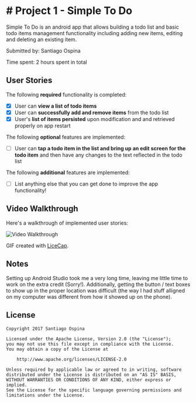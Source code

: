 # # Project 1 - Simple To Do

Simple To Do is an android app that allows building a todo list and basic todo items management functionality including adding new items, editing and deleting an existing item.

Submitted by: Santiago Ospina

Time spent: 2 hours spent in total

## User Stories

The following **required** functionality is completed:

* [X] User can **view a list of todo items**
* [X] User can **successfully add and remove items** from the todo list
* [X] User's **list of items persisted** upon modification and and retrieved properly on app restart

The following **optional** features are implemented:

* [ ] User can **tap a todo item in the list and bring up an edit screen for the todo item** and then have any changes to the text reflected in the todo list

The following **additional** features are implemented:

* [ ] List anything else that you can get done to improve the app functionality!

## Video Walkthrough

Here's a walkthrough of implemented user stories:

<img src='http://imgur.com/AvAmXUV' title='Video Walkthrough' width='' alt='Video Walkthrough' />

GIF created with [LiceCap](http://www.cockos.com/licecap/).

## Notes

Setting up Android Studio took me a very long time, leaving me little time to work on the extra credit (Sorry!). Additionally, getting the button / text boxes to show up in the proper location was difficult (the way I had stuff alligned on my computer was different from how it showed up on the phone).

## License

    Copyright 2017 Santiago Ospina

    Licensed under the Apache License, Version 2.0 (the "License");
    you may not use this file except in compliance with the License.
    You may obtain a copy of the License at

        http://www.apache.org/licenses/LICENSE-2.0

    Unless required by applicable law or agreed to in writing, software
    distributed under the License is distributed on an "AS IS" BASIS,
    WITHOUT WARRANTIES OR CONDITIONS OF ANY KIND, either express or implied.
    See the License for the specific language governing permissions and
    limitations under the License.
